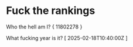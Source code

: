 # Fuck the rankings

Who the hell am I?
{ 11802278 }

What fucking year is it?
[ 2025-02-18T10:40:00Z ]
